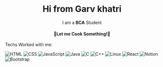 

<!--
**garv5704/garv5704** is a ✨ _special_ ✨ repository because its `README.md` (this file) appears on your GitHub profile.

Here are some ideas to get you started:

- 🔭 I’m currently working on ...
- 🌱 I’m currently learning ...
- 👯 I’m looking to collaborate on ...
- 🤔 I’m looking for help with ...
- 💬 Ask me about ...
- 📫 How to reach me: ...
- 😄 Pronouns: ...
- ⚡ Fun fact: ...
-->

<div align="center">
  <h1>Hi from Garv khatri</h1>
  I am a <b>BCA</b> Student
<h4>🥗Let me Cook Something!🥗</h4>
</div>

Techs Worked with me:

<div>
<p>
  <!-- HTML -->
  <img src="https://skillicons.dev/icons?i=html" alt="HTML" />
  
  <!-- CSS -->
  <img src="https://skillicons.dev/icons?i=css" alt="CSS" />
  
  <!-- JavaScript -->
  <img src="https://skillicons.dev/icons?i=javascript" alt="JavaScript" />
  
  <!-- Java -->
  <img src="https://skillicons.dev/icons?i=java" alt="Java" />
  
  <!-- C -->
  <img src="https://skillicons.dev/icons?i=c" alt="C" />
  
  <!-- C++ -->
  <img src="https://skillicons.dev/icons?i=cpp" alt="C++" />
  
  <!-- Linux -->
  <img src="https://skillicons.dev/icons?i=linux" alt="Linux" />
  
  <!-- React -->
  <img src="https://skillicons.dev/icons?i=react" alt="React" />
  
  <!-- Notion -->
  <img src="https://skillicons.dev/icons?i=notion" alt="Notion" />
  
  <!-- Bootstrap -->
  <img src="https://skillicons.dev/icons?i=bootstrap" alt="Bootstrap" />
</p>
</div>
